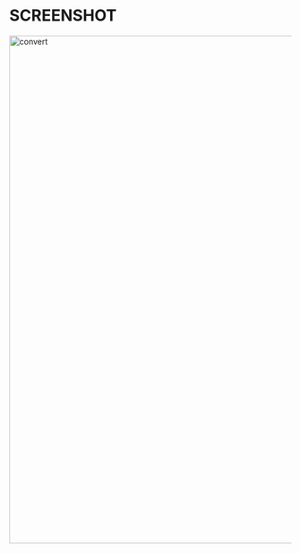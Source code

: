<h1> SCREENSHOT </h1>
<img width="908" alt="convert" src="https://user-images.githubusercontent.com/111335247/222055305-8ebc8819-6bb5-4d0e-a2ca-e342498b3ed6.png">
